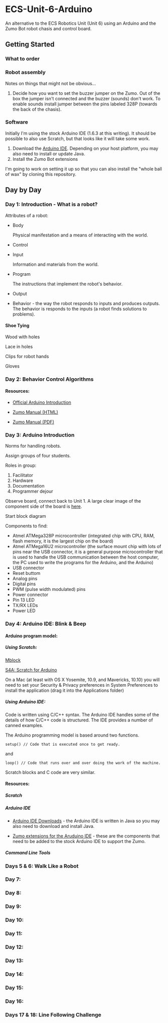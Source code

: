 # ECS-Unit-6-Arduino

An alternative to the ECS Robotics Unit (Unit 6) using an Arduino and the Zumo Bot robot chasis and control board.

## Getting Started

### What to order

### Robot assembly

Notes on things that might not be obvious…

1. Decide how you want to set the buzzer jumper on the Zumo. Out of the box the jumper isn't connected and the buzzer (sounds) don't work. To enable sounds install jumper between the pins labeled 328P (towards the back of the chasis).

### Software

Initially I'm using the stock Arduino IDE (1.6.3 at this writing). It should be possible to also use Scratch, but that looks like it will take some work.

1. Download the [Arduino IDE](http://arduino.cc/en/Main/Software). Depending on your host platform, you may also need to install or update Java.
2. Install the Zumo Bot extensions

I'm going to work on setting it up so that you can also install the "whole ball of wax" by cloning this repository.

## Day by Day

### Day 1: Introduction - What is a robot?

Attributes of a robot:

* Body

  Physical manifestation and a means of interacting with the world.

* Control
 * Input

   Information and materials from the world.

 * Program

   The instructions that implement the robot's behavior.

 * Output

* Behavior - the way the robot responds to inputs and produces outputs. The behavior is responds to the inputs (a robot finds solutions to problems).

#### Shoe Tying

Wood with holes

Lace in holes

Clips for robot hands

Gloves

### Day 2: Behavior Control Algorithms



#### Resources:

* [Official Arduino Introduction](http://www.arduino.cc/en/Guide/Introduction)

* [Zumo Manual (HTML)](https://www.pololu.com/docs/0j57)

* [Zumo Manual (PDF)](https://www.pololu.com/docs/pdf/0j57/zumo_shield_for_arduino.pdf)

### Day 3: Arduino Introduction

Norms for handling robots.

Assign groups of four students.

Roles in group:
1. Facilitator
2. Hardware
3. Documentation
4. Programmer dejour

Observe board, connect back to Unit 1. A large clear image of the component side of the board is [here](http://www.arduino.cc/en/uploads/Main/ArduinoUno_R3_Front.jpg).

Start block diagram

Components to find:
* Atmel ATMega328P microcontroller (integrated chip with CPU, RAM, flash memory, it is the largest chip on the board)
* Atmel ATMega16U2 microcontroller (the surface mount chip with lots of pins near the USB connector, it is a general purpose microcontroller that is used to handle the USB communication between the host computer, the PC used to write the programs for the Arduino, and the Arduino)
* USB connector
* Reset buttom
* Analog pins
* Digital pins
* PWM (pulse width modulated) pins
* Power connector
* Pin 13 LED
* TX/RX LEDs
* Power LED

### Day 4: Arduino IDE: Blink & Beep

#### Arduino program model:

##### Using Scratch:

[Mblock](http://mblock.cc)

[S4A: Scratch for Arduino](http://s4a.cat)

On a Mac (at least with OS X Yosemite, 10.9, and Mavericks, 10.10) you will need to set your Security & Privacy preferences in System Preferences to install the application (drag it into the Applications folder)

##### Using Arduino IDE:

Code is written using C/C++ syntax. The Arduino IDE handles some of the details of how C/C++ code is structured. The IDE provides a number of canned examples.

The Arduino programming model is based around two functions.

```
setup() // Code that is executed once to get ready.
```
and
```
loop() // Code that runs over and over doing the work of the machine.
```

Scratch blocks and C code are very similar.

#### Resources:

##### Scratch

##### Arduino IDE

* [Arduino IDE Downloads](http://www.arduino.cc/en/main/software) - the Arduino IDE is written in Java so you may also need to download and install Java.

* [Zumo extensions for the Aruduino IDE](https://github.com/pololu/zumo-shield) - these are the components that need to be added to the stock Arduino IDE to support the Zumo.

##### Command Line Tools

### Days 5 & 6: Walk Like a Robot

### Day 7:

### Day 8:

### Day 9:

### Day 10:

### Day 11:

### Day 12:

### Day 13:

### Day 14:

### Day 15:

### Day 16:

### Days 17 & 18: Line Following Challenge

